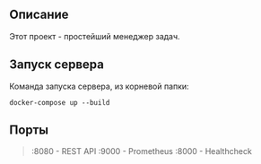 ## Описание
Этот проект - простейший менеджер задач.

## Запуск сервера
Команда запуска сервера, из корневой папки:
```
docker-compose up --build
```

## Порты
> :8080 - REST API
> :9000 - Prometheus 
> :8000 - Healthcheck


